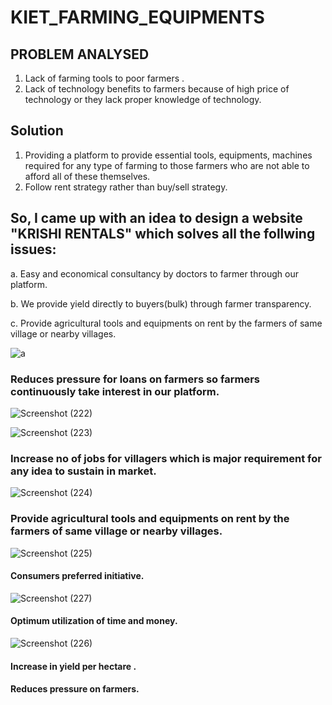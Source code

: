 # KIET_FARMING_EQUIPMENTS

## PROBLEM ANALYSED
1. Lack of farming tools to poor farmers .
2. Lack of technology benefits to farmers because of high price of technology or they lack proper  knowledge of technology.

## Solution

 1. Providing a platform to provide essential tools, equipments,  machines required for any type of farming to those farmers who are not able to afford all of these themselves.
 2. Follow rent strategy rather than buy/sell strategy.
 ## So, I came up with an idea to design a website "KRISHI RENTALS" which solves all the follwing issues:
 a. Easy and economical consultancy by doctors   to farmer through our platform.

 b. We provide yield directly to  buyers(bulk)  through farmer transparency. 

 c. Provide agricultural tools and equipments on rent by the farmers  of same village or nearby villages.<br />

![a](https://user-images.githubusercontent.com/60479969/85885855-a96a9000-b802-11ea-9bac-d4517effebb5.png)
 ### Reduces pressure for loans on farmers so farmers continuously take interest in our platform.<br />
![Screenshot (222)](https://user-images.githubusercontent.com/60479969/85885895-b8e9d900-b802-11ea-8c45-71f31c0d09f9.png)

![Screenshot (223)](https://user-images.githubusercontent.com/60479969/85885881-b4bdbb80-b802-11ea-8ded-89e0b6a862ac.png)
### Increase no of jobs for villagers which is major requirement for any idea to sustain in market.

![Screenshot (224)](https://user-images.githubusercontent.com/60479969/85885887-b6877f00-b802-11ea-9c04-0b5e5c60c1ce.png)
### Provide agricultural tools and equipments on rent by the farmers  of same village or nearby villages.
![Screenshot (225)](https://user-images.githubusercontent.com/60479969/85885891-b7201580-b802-11ea-801e-2bbca1a97c6c.png)
#### Consumers preferred initiative.
![Screenshot (227)](https://user-images.githubusercontent.com/60479969/85885894-b8514280-b802-11ea-8c2f-e3cd9e9df3aa.png)
#### Optimum utilization of time and money.
![Screenshot (226)](https://user-images.githubusercontent.com/60479969/85885892-b7b8ac00-b802-11ea-96bc-ff36a9b35547.png)
#### Increase in yield per hectare .
#### Reduces pressure on farmers.






 


